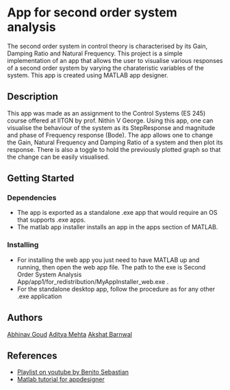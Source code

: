 # App for second order system analysis

The second order system in control theory is characterised by its Gain, Damping Ratio and Natural Frequency. This project is a simple implementation of an app that allows the user to visualise various responses of a second order system by varying the charateristic variables of the system. This app is created using MATLAB app designer.

## Description

This app was made as an assignment to the Control Systems (ES 245) course offered at IITGN by prof. Nithin V George. Using this app, one can visualise the behaviour of the system as its StepResponse and magnitude and phase of Frequency response (Bode). The app allows one to change the Gain, Natural Frequency and Damping Ratio of a system and then plot its response. There is also a toggle to hold the previously plotted graph so that the change can be easily visualised.

## Getting Started

### Dependencies

* The app is exported as a standalone .exe app that would require an OS that supports .exe apps.
* The matlab app installer installs an app in the apps section of MATLAB.

### Installing

* For installing the web app you just need to have MATLAB up and running, then open the web app file. The path to the exe is Second Order System Analysis App/app1/for_redistribution/MyAppInstaller_web.exe .
* For the standalone desktop app, follow the procedure as for any other .exe application

## Authors

[Abhinav Goud](https://github.com/Zerefdark69420)
[Aditya Mehta](https://github.com/aditya-me13)
[Akshat Barnwal](https://github.com/brave-tarnished)


## References

* [Playlist on youtube by Benito Sebastian](https://github.com/matiassingers/awesome-readme)
* [Matlab tutorial for appdesigner](https://www.mathworks.com/videos/app-designer-overview-1510748719083.html)
